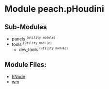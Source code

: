 # Module peach.pHoudini


## Sub-Modules
- panels  <sup>` (utility module) `</sup>
- tools <sup>` (utility module) `</sup>
  - dev_tools <sup>` (utility module) `</sup>


## Module Files:
- [hNode](./hNode.md)
- [wm](./wm.md)
